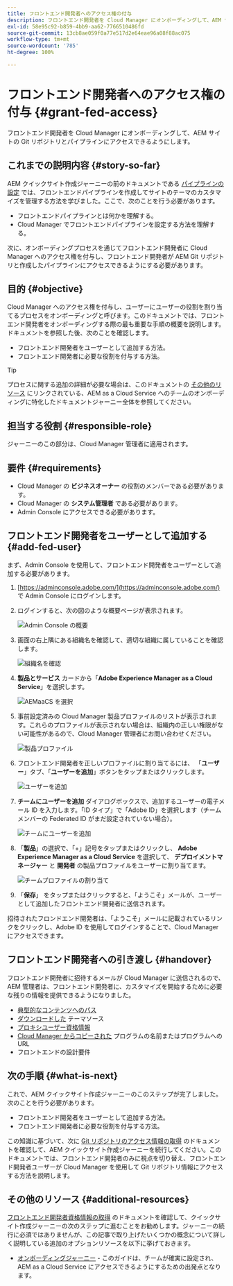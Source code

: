 ```yaml
---
title: フロントエンド開発者へのアクセス権の付与
description: フロントエンド開発者を Cloud Manager にオンボーディングして、AEM サイトの Git リポジトリとパイプラインにアクセスできるようにします。
exl-id: 58e95c92-b859-4bb9-aa62-7766510486fd
source-git-commit: 13cb8ae059f0a77e517d2e64eae96a08f88ac075
workflow-type: tm+mt
source-wordcount: '785'
ht-degree: 100%

---
```


# フロントエンド開発者へのアクセス権の付与 {#grant-fed-access}

フロントエンド開発者を Cloud Manager にオンボーディングして、AEM サイトの Git リポジトリとパイプラインにアクセスできるようにします。

## これまでの説明内容 {#story-so-far}

AEM クイックサイト作成ジャーニーの前のドキュメントである [パイプラインの設定](pipeline-setup.md) では、フロントエンドパイプラインを作成してサイトのテーマのカスタマイズを管理する方法を学びました。ここで、次のことを行う必要があります。

* フロントエンドパイプラインとは何かを理解する。
* Cloud Manager でフロントエンドパイプラインを設定する方法を理解する。

次に、オンボーディングプロセスを通じてフロントエンド開発者に Cloud Manager へのアクセス権を付与し、フロントエンド開発者が AEM Git リポジトリと作成したパイプラインにアクセスできるようにする必要があります。

## 目的 {#objective}

Cloud Manager へのアクセス権を付与し、ユーザーにユーザーの役割を割り当てるプロセスをオンボーディングと呼びます。このドキュメントでは、フロントエンド開発者をオンボーディングする際の最も重要な手順の概要を説明します。ドキュメントを参照した後、次のことを確認します。

* フロントエンド開発者をユーザーとして追加する方法。
* フロントエンド開発者に必要な役割を付与する方法。

>[!TIP]
>
>プロセスに関する追加の詳細が必要な場合は、このドキュメントの [その他のリソース](#additional-resources) にリンクされている、AEM as a Cloud Service へのチームのオンボーディングに特化したドキュメントジャーニー全体を参照してください。

## 担当する役割 {#responsible-role}

ジャーニーのこの部分は、Cloud Manager 管理者に適用されます。

## 要件 {#requirements}

* Cloud Manager の **ビジネスオーナー** の役割のメンバーである必要があります。
* Cloud Manager の **システム管理者** である必要があります。
* Admin Console にアクセスできる必要があります。

## フロントエンド開発者をユーザーとして追加する {#add-fed-user}

まず、Admin Console を使用して、フロントエンド開発者をユーザーとして追加する必要があります。

1. [https://adminconsole.adobe.com/](https://adminconsole.adobe.com/) で Admin Console にログインします。

1. ログインすると、次の図のような概要ページが表示されます。

   ![Admin Console の概要](assets/admin-console.png)

1. 画面の右上隅にある組織名を確認して、適切な組織に属していることを確認します。

   ![組織名を確認](assets/correct-org.png)

1. **製品とサービス** カードから「**Adobe Experience Manager as a Cloud Service**」を選択します。

   ![AEMaaCS を選択](assets/select-aemaacs.png)

1. 事前設定済みの Cloud Manager 製品プロファイルのリストが表示されます。これらのプロファイルが表示されない場合は、組織内の正しい権限がない可能性があるので、Cloud Manager 管理者にお問い合わせください。

   ![製品プロファイル](assets/product-profiles.png)

1. フロントエンド開発者を正しいプロファイルに割り当てるには、 「**ユーザー**」タブ、「**ユーザーを追加**」ボタンをタップまたはクリックします。

   ![ユーザーを追加](assets/add-user.png)

1. **チームにユーザーを追加** ダイアログボックスで、追加するユーザーの電子メール ID を入力します。「ID タイプ」で「Adobe ID」を選択します（チームメンバーの Federated ID がまだ設定されていない場合）。

   ![チームにユーザーを追加](assets/add-to-team.png)

1. 「**製品**」の選択で、「+」記号をタップまたはクリックし、 **Adobe Experience Manager as a Cloud Service** を選択して、 **デプロイメントマネージャー** と **開発者** の製品プロファイルをユーザーに割り当てます。

   ![チームプロファイルの割り当て](assets/assign-team.png)

1. 「**保存**」 をタップまたはクリックすると、「ようこそ」メールが、ユーザーとして追加したフロントエンド開発者に送信されます。

招待されたフロンドエンド開発者は、「ようこそ」メールに記載されているリンクをクリックし、Adobe ID を使用してログインすることで、Cloud Manager にアクセスできます。

## フロントエンド開発者への引き渡し {#handover}

フロントエンド開発者に招待するメールが Cloud Manager に送信されるので、AEM 管理者は、フロントエンド開発者に、カスタマイズを開始するために必要な残りの情報を提供できるようになりました。

* [典型的なコンテンツへのパス](#example-page)
* [ダウンロードした](#download-theme) テーマソース
* [プロキシユーザー資格情報](#proxy-user)
* [Cloud Manager からコピーされた](pipeline-setup.md#login) プログラムの名前またはプログラムへの URL
* フロントエンドの設計要件

## 次の手順 {#what-is-next}

これで、AEM クイックサイト作成ジャーニーのこのステップが完了しました。次のことを行う必要があります。

* フロントエンド開発者をユーザーとして追加する方法。
* フロントエンド開発者に必要な役割を付与する方法。

この知識に基づいて、次に [Git リポジトリのアクセス情報の取得](retrieve-access.md) のドキュメントを確認して、AEM クイックサイト作成ジャーニーを続行してください。このドキュメントでは、フロントエンド開発者のみに視点を切り替え、フロントエンド開発者ユーザーが Cloud Manager を使用して Git リポジトリ情報にアクセスする方法を説明します。

## その他のリソース {#additional-resources}

[フロントエンド開発者資格情報の取得](retrieve-access.md) のドキュメントを確認して、クイックサイト作成ジャーニーの次のステップに進むことをお勧めします。ジャーニーの続行に必須ではありませんが、この記事で取り上げたいくつかの概念について詳しく説明している追加のオプションリソースを以下に挙げておきます。

* [オンボーディングジャーニー](/help/journey-onboarding/overview.md) - このガイドは、チームが確実に設定され、AEM as a Cloud Service にアクセスできるようにするための出発点となります。
